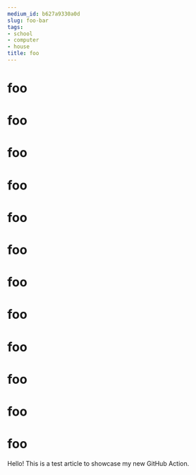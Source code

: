 ```yaml
---
medium_id: b627a9330a0d
slug: foo-bar
tags:
- school
- computer
- house
title: foo
---
```


# foo
# foo
# foo
# foo
# foo
# foo
# foo
# foo
# foo
# foo
# foo
# foo
Hello! This is a test article to showcase my new GitHub Action.